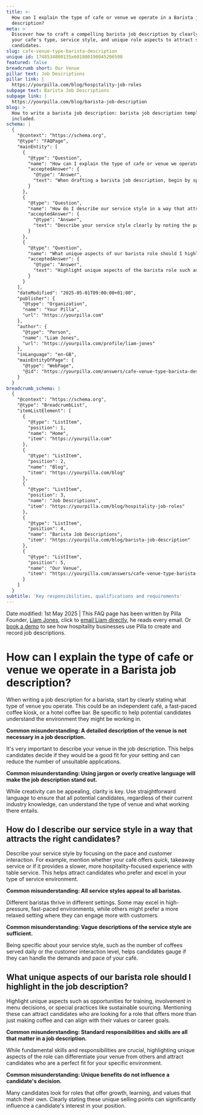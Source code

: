 ```yaml
---
title: >-
  How can I explain the type of cafe or venue we operate in a Barista job
  description?
meta: >
  Discover how to craft a compelling barista job description by clearly defining
  your cafe's type, service style, and unique role aspects to attract suitable
  candidates.
slug: cafe-venue-type-barista-description
unique id: 1748534800135x601800190045206500
featured: false
breadcrumb short: Our Venue
pillar text: Job Descriptions
pillar link: |
  https://yourpilla.com/blog/hospitality-job-roles
subpage text: Barista Job Descriptions
subpage link: |
  https://yourpilla.com/blog/barista-job-description
blog: >
  How to write a barista job description: barista job description template
  included.
schema: |
  {
    "@context": "https://schema.org",
    "@type": "FAQPage",
    "mainEntity": [
      {
        "@type": "Question",
        "name": "How can I explain the type of cafe or venue we operate in a Barista job description?",
        "acceptedAnswer": {
          "@type": "Answer",
          "text": "When drafting a barista job description, begin by specifying the type of venue, such as an independent cafe, a coffee kiosk, or a hotel coffee bar. Providing a clear and detailed description of the venue helps potential candidates understand the work environment and assess if they are a good match, reducing unsuitable applications."
        }
      },
      {
        "@type": "Question",
        "name": "How do I describe our service style in a way that attracts the right candidates?",
        "acceptedAnswer": {
          "@type": "Answer",
          "text": "Describe your service style clearly by noting the pace and level of customer interaction, such as quick takeaway service or leisurely table service. Being specific about the service pace and customer engagement helps attract candidates who are best suited and can excel in your cafe's environment."
        }
      },
      {
        "@type": "Question",
        "name": "What unique aspects of our barista role should I highlight in the job description?",
        "acceptedAnswer": {
          "@type": "Answer",
          "text": "Highlight unique aspects of the barista role such as opportunities for training, participation in menu decisions, or practices like sustainable sourcing. Detailing these elements can draw candidates seeking a more involved role and align with their professional aspirations or values."
        }
      }
    ],
    "dateModified": "2025-05-01T09:00:00+01:00",
    "publisher": {
      "@type": "Organization",
      "name": "Your Pilla",
      "url": "https://yourpilla.com"
    },
    "author": {
      "@type": "Person",
      "name": "Liam Jones",
      "url": "https://yourpilla.com/profile/liam-jones"
    },
    "inLanguage": "en-GB",
    "mainEntityOfPage": {
      "@type": "WebPage",
      "@id": "https://yourpilla.com/answers/cafe-venue-type-barista-description"
    }
  }
breadcrumb_schema: |
  {
    "@context": "https://schema.org",
    "@type": "BreadcrumbList",
    "itemListElement": [
      {
        "@type": "ListItem",
        "position": 1,
        "name": "Home",
        "item": "https://yourpilla.com"
      },
      {
        "@type": "ListItem",
        "position": 2,
        "name": "Blog",
        "item": "https://yourpilla.com/blog"
      },
      {
        "@type": "ListItem",
        "position": 3,
        "name": "Job Descriptions",
        "item": "https://yourpilla.com/blog/hospitality-job-roles"
      },
      {
        "@type": "ListItem",
        "position": 4,
        "name": "Barista Job Descriptions",
        "item": "https://yourpilla.com/blog/barista-job-description"
      },
      {
        "@type": "ListItem",
        "position": 5,
        "name": "Our Venue",
        "item": "https://yourpilla.com/answers/cafe-venue-type-barista-description"
      }
    ]
  }
subtitle: 'Key responsibilities, qualifications and requirements'
---
```


Date modified: 1st May 2025 | This FAQ page has been written by Pilla Founder, [Liam Jones](https://yourpilla.com/profile/liam-jones), click to [email Liam directly](https://mailto:liam@yourpilla.com), he reads every email. Or [book a demo](https://calendly.com/pilla/demo) to see how hospitality businesses use Pilla to create and record job descriptions.

# How can I explain the type of cafe or venue we operate in a Barista job description?

When writing a job description for a barista, start by clearly stating what type of venue you operate. This could be an independent café, a fast-paced coffee kiosk, or a hotel coffee bar. Be specific to help potential candidates understand the environment they might be working in.

**Common misunderstanding: A detailed description of the venue is not necessary in a job description.**

It's very important to describe your venue in the job description. This helps candidates decide if they would be a good fit for your setting and can reduce the number of unsuitable applications.

**Common misunderstanding: Using jargon or overly creative language will make the job description stand out.**

While creativity can be appealing, clarity is key. Use straightforward language to ensure that all potential candidates, regardless of their current industry knowledge, can understand the type of venue and what working there entails.

## How do I describe our service style in a way that attracts the right candidates?

Describe your service style by focusing on the pace and customer interaction. For example, mention whether your café offers quick, takeaway service or if it provides a slower, more hospitality-focused experience with table service. This helps attract candidates who prefer and excel in your type of service environment.

**Common misunderstanding: All service styles appeal to all baristas.**

Different baristas thrive in different settings. Some may excel in high-pressure, fast-paced environments, while others might prefer a more relaxed setting where they can engage more with customers.

**Common misunderstanding: Vague descriptions of the service style are sufficient.**

Being specific about your service style, such as the number of coffees served daily or the customer interaction level, helps candidates gauge if they can handle the demands and pace of your café.

## What unique aspects of our barista role should I highlight in the job description?

Highlight unique aspects such as opportunities for training, involvement in menu decisions, or special practices like sustainable sourcing. Mentioning these can attract candidates who are looking for a role that offers more than just making coffee and can align with their values or career goals.

**Common misunderstanding: Standard responsibilities and skills are all that matter in a job description.**

While fundamental skills and responsibilities are crucial, highlighting unique aspects of the role can differentiate your venue from others and attract candidates who are a perfect fit for your specific environment.

**Common misunderstanding: Unique benefits do not influence a candidate's decision.**

Many candidates look for roles that offer growth, learning, and values that match their own. Clearly stating these unique selling points can significantly influence a candidate's interest in your position.
